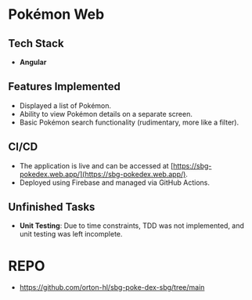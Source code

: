 # Pokémon Web

## Tech Stack
- **Angular**

## Features Implemented
- Displayed a list of Pokémon.
- Ability to view Pokémon details on a separate screen.
- Basic Pokémon search functionality (rudimentary, more like a filter).

## CI/CD
- The application is live and can be accessed at [https://sbg-pokedex.web.app/](https://sbg-pokedex.web.app/).
- Deployed using Firebase and managed via GitHub Actions.

## Unfinished Tasks
- **Unit Testing**: Due to time constraints, TDD was not implemented, and unit testing was left incomplete.

# REPO
- https://github.com/orton-hl/sbg-poke-dex-sbg/tree/main
